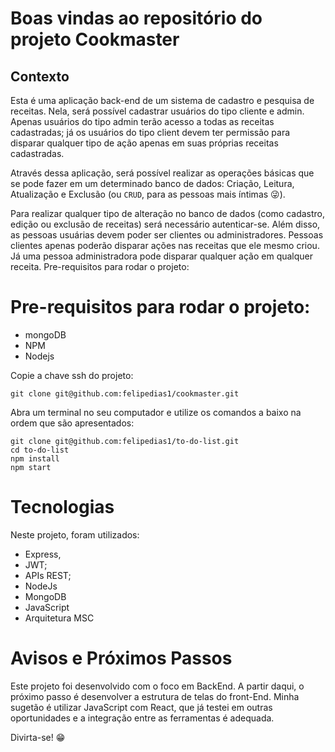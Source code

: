 # Boas vindas ao repositório do projeto Cookmaster


## Contexto

Esta é uma aplicação back-end de um sistema de cadastro e pesquisa de receitas. Nela, será possível cadastrar usuários do tipo cliente e admin. Apenas usuários do tipo admin terão acesso a todas as receitas cadastradas; já os usuários do tipo client devem ter permissão para disparar qualquer tipo de ação apenas em suas próprias receitas cadastradas.

Através dessa aplicação, será possível realizar as operações básicas que se pode fazer em um determinado banco de dados: Criação, Leitura, Atualização e Exclusão (ou `CRUD`, para as pessoas mais íntimas 😜).

Para realizar qualquer tipo de alteração no banco de dados (como cadastro, edição ou exclusão de receitas) será necessário autenticar-se. Além disso, as pessoas usuárias devem poder ser clientes ou administradores. Pessoas clientes apenas poderão disparar ações nas receitas que ele mesmo criou. Já uma pessoa administradora pode disparar qualquer ação em qualquer receita.
Pre-requisitos para rodar o projeto:

# Pre-requisitos para rodar o projeto:
- mongoDB
- NPM
- Nodejs

Copie a chave ssh do projeto:
```
git clone git@github.com:felipedias1/cookmaster.git
```

Abra um terminal no seu computador e utilize os comandos a baixo na ordem que são apresentados:
```
git clone git@github.com:felipedias1/to-do-list.git
cd to-do-list
npm install
npm start
```
# Tecnologias

Neste projeto, foram utilizados:
- Express, 
- JWT;
- APIs REST;
- NodeJs
- MongoDB
- JavaScript
- Arquitetura MSC

# Avisos e Próximos Passos

Este projeto foi desenvolvido com o foco em BackEnd. A partir daqui, o próximo passo é desenvolver a estrutura de telas do front-End. Minha sugetão é utilizar JavaScript com React, que já testei em outras oportunidades e a integração entre as ferramentas é adequada.

Divirta-se! 😁
